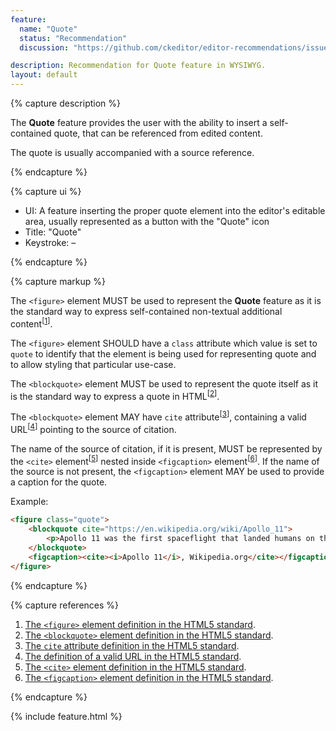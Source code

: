```yaml
---
feature:
  name: "Quote"
  status: "Recommendation"
  discussion: "https://github.com/ckeditor/editor-recommendations/issues/18"

description: Recommendation for Quote feature in WYSIWYG.
layout: default
---
```


{% capture description %}

The **Quote** feature provides the user with the ability to insert a self-contained quote, that can be referenced from edited content.

The quote is usually accompanied with a source reference.

{% endcapture %}

{% capture ui %}

 * UI: A feature inserting the proper quote element into the editor's editable area, usually represented as a button with the "<i class="fa fa-quote-right" title="Quote"></i><span class="sr-only">Quote</span>" icon
 * Title: "Quote"
 * Keystroke: –

{% endcapture %}

{% capture markup %}

The `<figure>` element MUST be used to represent the **Quote** feature as it is the standard way to express self-contained non-textual additional content<sup>[[1](#ref1)]</sup>.

The `<figure>` element SHOULD have a `class` attribute which value is set to `quote` to identify that the element is being used for representing quote and to allow styling that particular use-case.

The `<blockquote>` element MUST be used to represent the quote itself as it is the standard way to express a quote in HTML<sup>[[2](#ref2)]</sup>.

The `<blockquote>` element MAY have `cite` attribute<sup>[[3](#ref3)]</sup>, containing a valid URL<sup>[[4](#ref4)]</sup> pointing to the source of citation.

The name of the source of citation, if it is present, MUST be represented by the `<cite>` element<sup>[[5](#ref5)]</sup> nested inside `<figcaption>` element<sup>[[6](#ref6)]</sup>. If the name of the source is not present, the `<figcaption>` element MAY be used to provide a caption for the quote.

Example:

```html
<figure class="quote">
	<blockquote cite="https://en.wikipedia.org/wiki/Apollo_11">
		<p>Apollo 11 was the first spaceflight that landed humans on the Moon. Americans Neil Armstrong and Buzz Aldrin landed on July 20, 1969, at 20:18 UTC (46 years ago). Armstrong became the first to step onto the lunar surface six hours later on July 21 at 02:56 UTC. Armstrong spent about two and a half hours outside the spacecraft, and together with Aldrin collected 47.5 pounds (21.5 kg) of lunar material for return to Earth. The third member of the mission, Michael Collins, piloted the command spacecraft alone in lunar orbit until Armstrong and Aldrin returned to it just under a day later for the trip back to Earth.</p>
	</blockquote>
	<figcaption><cite><i>Apollo 11</i>, Wikipedia.org</cite></figcaption>
</figure>
```

{% endcapture %}

{% capture references %}

1. <a id="ref1"></a>[The `<figure>` element definition in the HTML5 standard](http://www.w3.org/TR/html5/grouping-content.html#the-figure-element).
2. <a id="ref2"></a>[The `<blockquote>` element definition in the HTML5 standard](https://www.w3.org/TR/html5/grouping-content.html#the-blockquote-element).
3. <a id="ref3"></a>[The `cite` attribute definition in the HTML5 standard](https://www.w3.org/TR/html5/grouping-content.html#element-attrdef-blockquote-cite).
4. <a id="ref4"></a>[The definition of a valid URL in the HTML5 standard](http://www.w3.org/TR/html5/infrastructure.html#urls).
5. <a id="ref5"></a>[The `<cite>` element definition in the HTML5 standard](https://www.w3.org/TR/html5/text-level-semantics.html#the-cite-element).
6. <a id="ref6"></a>[The `<figcaption>` element definition in the HTML5 standard](http://www.w3.org/TR/html5/grouping-content.html#the-figcaption-element).

{% endcapture %}

{% include feature.html %}
